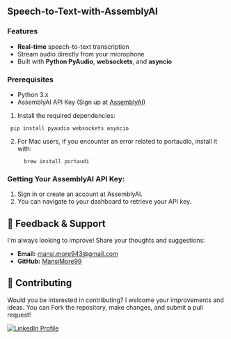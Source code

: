 ## Speech-to-Text-with-AssemblyAI


### Features
- **Real-time** speech-to-text transcription
- Stream audio directly from your microphone
- Built with **Python PyAudio**, **websockets**, and **asyncio**

### Prerequisites
- Python 3.x
- AssemblyAI API Key (Sign up at [AssemblyAI](https://www.assemblyai.com/))

1. Install the required dependencies:
```
 pip install pyaudio websockets asyncio
```

2. For Mac users, if you encounter an error related to portaudio, install it with:
   ```
     brew install portaudi
   ```
   
### Getting Your AssemblyAI API Key:

1. Sign in or create an account at AssemblyAI.
2. You can navigate to your dashboard to retrieve your API key.


## 💬 Feedback & Support

I'm always looking to improve! Share your thoughts and suggestions:

- **Email:** mansi.more943@gmail.com
- **GitHub:** [MansiMore99](https://github.com/MansiMore99)

## 📢 Contributing

Would you be interested in contributing? I welcome your improvements and ideas. You can Fork the repository, make changes, and submit a pull request!



<a href="https://www.linkedin.com/in/mansi-more-0943/"> ![LinkedIn Profile](https://img.shields.io/badge/LinkedIn-0077B5?style=for-the-badge&logo=linkedin&logoColor=white) </a>
